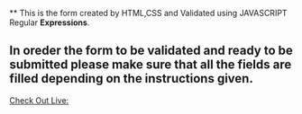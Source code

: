** This is the form created by  HTML,CSS and Validated using JAVASCRIPT Regular
**Expressions**.
## In oreder the form to be validated and ready to be submitted please make sure that all the fields are filled depending on the instructions given.
[Check Out Live:](https://benk1.github.io/project_4/) 

